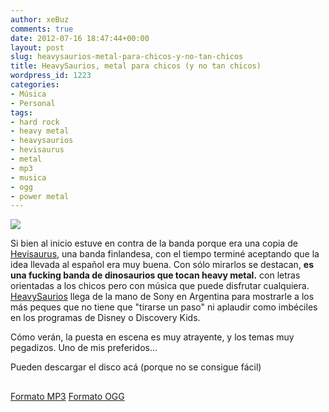 ```yaml
---
author: xeBuz
comments: true
date: 2012-07-16 18:47:44+00:00
layout: post
slug: heavysaurios-metal-para-chicos-y-no-tan-chicos
title: HeavySaurios, metal para chicos (y no tan chicos)
wordpress_id: 1223
categories:
- Música
- Personal
tags:
- hard rock
- heavy metal
- heavysaurios
- hevisaurus
- metal
- mp3
- musica
- ogg
- power metal
---
```


[![](http://blog.jesusroldan.com/wp-content/uploads/2012/07/heavy_0.jpg)](http://blog.jesusroldan.com/wp-content/uploads/2012/07/heavy_0.jpg)

Si bien al inicio estuve en contra de la banda porque era una copia de [Hevisaurus](http://www.hevisaurus.com/), una banda finlandesa, con el tiempo terminé aceptando que la idea llevada al español era muy buena.
Con sólo mirarlos se destacan, **es una fucking banda de dinosaurios que tocan heavy metal.** con letras orientadas a los chicos pero con música que puede disfrutar cualquiera.
[HeavySaurios](http://www.heavysaurios.com/) llega de la mano de Sony en Argentina para mostrarle a los más peques que no tiene que "tirarse un paso" ni aplaudir como imbéciles en los programas de Disney o Discovery Kids.

Cómo verán, la puesta en escena es muy atrayente, y los temas muy pegadizos. Uno de mis preferidos...


<!-- more -->

Pueden descargar el disco acá (porque no se consigue fácil)


## 
[Formato MP3](http://www.multiupload.nl/TADR9X2MG2)
[Formato OGG](http://www.multiupload.nl/7PKRL4TVSJ)




